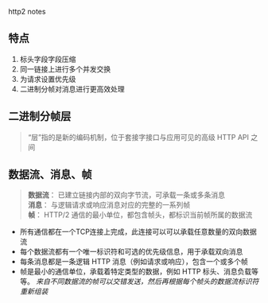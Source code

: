 http2 notes

## 特点 
1. 标头字段字段压缩
2. 同一链接上进行多个并发交换
3. 为请求设置优先级
4. 二进制分帧对消息进行更高效处理

## 二进制分帧层
>“层”指的是新的编码机制，位于套接字接口与应用可见的高级 HTTP API 之间

## 数据流、消息、帧
>**数据流**： 已建立链接内部的双向字节流，可承载一条或多条消息  
**消息**： 与逻辑请求或响应消息对应的完整的一系列帧  
**帧**： HTTP/2 通信的最小单位，都包含帧头，都标识当前帧所属的数据流  

+ 所有通信都在一个TCP连接上完成，此连接可以可以承载任意数量的双向数据流
+ 每个数据流都有一个唯一标识符和可选的优先级信息，用于承载双向消息
+ 每条消息都是一条逻辑 HTTP 消息（例如请求或响应），包含一个或多个帧
+ 帧是最小的通信单位，承载着特定类型的数据，例如 HTTP 标头、消息负载等等。 *来自不同数据流的帧可以交错发送，然后再根据每个帧头的数据流标识符重新组装*
